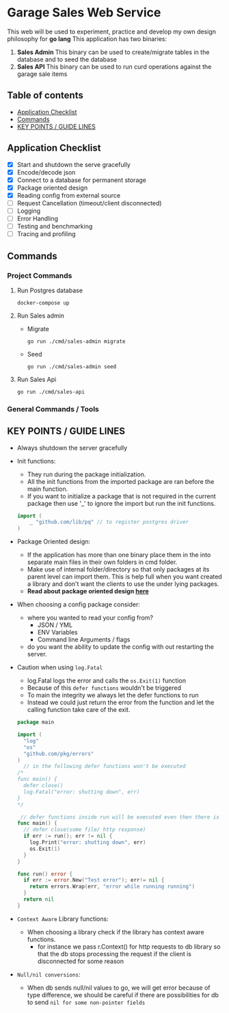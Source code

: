 # Garage Sales Web Service

This web will be used to experiment, practice and develop my own design philosophy for **go lang**
This application has two binaries:

1. **Sales Admin**
This binary can be used to create/migrate tables in the database and to seed the database
1. **Sales API**
This binary can be used to run curd operations against the garage sale items

## Table of contents

- [Application Checklist](#application-checklist)
- [Commands](#commands)
- [KEY POINTS / GUIDE LINES](#key-points--guide-lines)

## Application Checklist

- [x] Start and shutdown the serve gracefully
- [x] Encode/decode json
- [x] Connect to a database for permanent storage
- [x] Package oriented design
- [x] Reading config from external source
- [ ] Request Cancellation (timeout/client disconnected)
- [ ] Logging
- [ ] Error Handling
- [ ] Testing and benchmarking
- [ ] Tracing and profiling  

## Commands

### Project Commands

1. Run Postgres database

   ```shell
   docker-compose up
   ```

1. Run Sales admin
   - Migrate

     ```shell
     go run ./cmd/sales-admin migrate
     ```

   - Seed

     ```shell
     go run ./cmd/sales-admin seed
     ```

1. Run Sales Api

   ```shell
   go run ./cmd/sales-api
   ```

### General Commands / Tools

## KEY POINTS / GUIDE LINES

- Always shutdown the server gracefully
- Init functions:
  - They run during the package initialization.
  - All the init functions from the imported package are ran before the main function.
  - If you want to initialize a package that is not required in the current package then use '_' to ignore the import but run the init functions.
  
  ```go
  import (
      _ "github.com/lib/pq" // to register postgres driver
  )
  ```

- Package Oriented design:
  - If the application has more than one binary place them in the into separate main files in their own folders in cmd folder.
  - Make use of internal folder/directory so that only packages at its parent level can import them. This is help full when you want created a library and don't want the clients to use the under lying packages.
  - **Read about package oriented design [here](https://www.ardanlabs.com/blog/2017/02/package-oriented-design.html)**

- When choosing a config package consider:
  - where you wanted to read your config from?
    - JSON / YML
    - ENV Variables
    - Command line Arguments / flags
  - do you want the ability to update the config with out restarting the server.

- Caution when using `log.Fatal`  
  - log.Fatal logs the error and calls the `os.Exit(1)` function
  - Because of this `defer functions` wouldn't be triggered
  - To main the integrity we always let the defer functions to run
  - Instead we could just return the error from the function and let the calling function take care of the exit.

  ```go
  package main
  
  import (
    "log"
    "os"
    "github.com/pkg/errors"
  )
    // in the following defer functions won't be executed
  /*
  func main() {
    defer close()
    log.Fatal("error: shutting down", err)
  }
  */

   // defer functions inside run will be executed even then there is a fatal error
  func main() {
    // defer close(some file/ http response)
    if err := run(); err != nil {
      log.Print("error: shutting down", err)
      os.Exit(1)
    }
  }
  
  func run() error {
    if err := error.New("Test error"); err!= nil {
      return errors.Wrap(err, "error while running running")
    }
    return nil
  }
  ```

- `Context Aware` Library functions:
  - When choosing a library check if the library has context aware functions.
    - for instance we pass r.Context() for http requests to db library so that the db stops processing the request if the client is disconnected for some reason

- `Null/nil conversions`:
  - When db sends null/nil values to go, we will get error because of type difference, we should be careful if there are possibilities for db to send `nil for some non-pointer fields`
